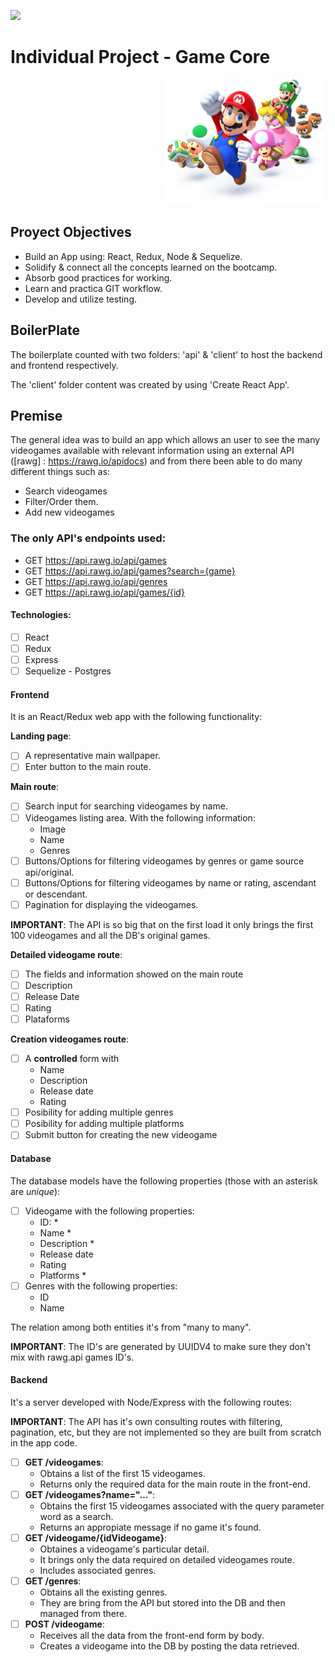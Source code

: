 <p align='left'>
    <img src='https://static.wixstatic.com/media/85087f_0d84cbeaeb824fca8f7ff18d7c9eaafd~mv2.png/v1/fill/w_160,h_30,al_c,q_85,usm_0.66_1.00_0.01/Logo_completo_Color_1PNG.webp' </img>
</p>

# Individual Project - Game Core

<p align="right">
  <img height="200" src="./videogame.png" />
</p>

## Proyect Objectives 

- Build an App using: React, Redux, Node & Sequelize.
- Solidify & connect all the concepts learned on the bootcamp.
- Absorb good practices for working.
- Learn and practica GIT workflow.
- Develop and utilize testing.

## BoilerPlate

The boilerplate counted with two folders: 'api' & 'client' to host the backend and frontend respectively.

The 'client' folder content was created by using 'Create React App'.

## Premise

The general idea was to build an app which allows an user to see the many videogames available with relevant information using an external API ([rawg] : https://rawg.io/apidocs)
and from there been able to do many different things such as:

  - Search videogames
  - Filter/Order them.
  - Add new videogames

### The only API's endpoints used:

  - GET https://api.rawg.io/api/games
  - GET https://api.rawg.io/api/games?search={game}
  - GET https://api.rawg.io/api/genres
  - GET https://api.rawg.io/api/games/{id}

#### Technologies:
- [ ] React
- [ ] Redux
- [ ] Express
- [ ] Sequelize - Postgres

#### Frontend

It is an React/Redux web app with the following functionality:

__Landing page__:
- [ ] A representative main wallpaper.
- [ ] Enter button to the main route.

__Main route__:
- [ ] Search input for searching videogames by name.
- [ ] Videogames listing area. With the following information:
  - Image
  - Name
  - Genres
- [ ] Buttons/Options for filtering videogames by genres or game source api/original.
- [ ] Buttons/Options for filtering videogames by name or rating, ascendant or descendant.
- [ ] Pagination for displaying the videogames.

__IMPORTANT__: The API is so big that on the first load it only brings the first 100 videogames and all the DB's original games.

__Detailed videogame route__:
- [ ] The fields and information showed on the main route
- [ ] Description
- [ ] Release Date
- [ ] Rating
- [ ] Plataforms

__Creation videogames route__:
- [ ] A __controlled__ form with
  - Name
  - Description
  - Release date
  - Rating
- [ ] Posibility for adding multiple genres
- [ ] Posibility for adding multiple platforms
- [ ] Submit button for creating the new videogame

#### Database

The database models have the following properties (those with an asterisk are *unique*):

- [ ] Videogame with the following properties:
  - ID: *
  - Name *
  - Description *
  - Release date
  - Rating
  - Platforms *
- [ ] Genres with the following properties:
  - ID
  - Name

The relation among both entities it's from "many to many".

__IMPORTANT__: The ID's are generated by UUIDV4 to make sure they don't mix with rawg.api games ID's.

#### Backend

It's a server developed with Node/Express with the following routes:

__IMPORTANT__: The API has it's own consulting routes with filtering, pagination, etc, but they are not implemented so they are built from scratch in the app code.

- [ ] __GET /videogames__:
  - Obtains a list of the first 15 videogames.
  - Returns only the required data for the main route in the front-end.
- [ ] __GET /videogames?name="..."__:
  - Obtains the first 15 videogames associated with the query parameter word as a search.
  - Returns an appropiate message if no game it's found.
- [ ] __GET /videogame/{idVideogame}__:
  - Obtaines a videogame's particular detail.
  - It brings only the data required on detailed videogames route.
  - Includes associated genres.
- [ ] __GET /genres__:
  - Obtains all the existing genres.
  - They are bring from the API but stored into the DB and then managed from there.
- [ ] __POST /videogame__:
  - Receives all the data from the front-end form by body.
  - Creates a videogame into the DB by posting the data retrieved.
